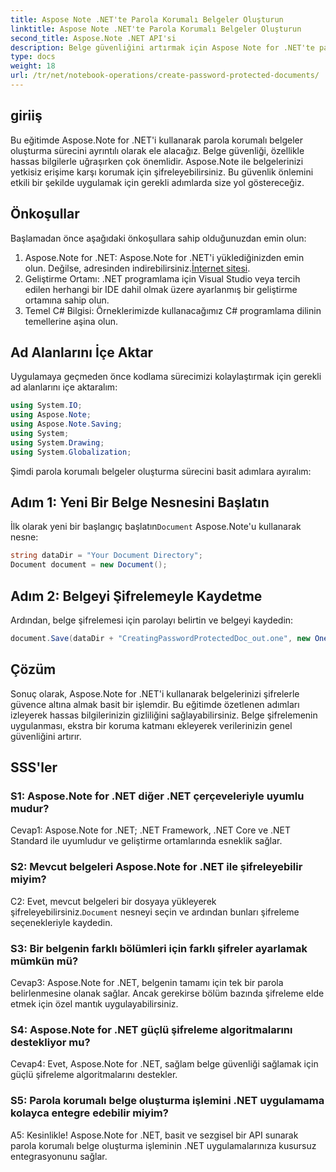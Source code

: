 ```yaml
---
title: Aspose Note .NET'te Parola Korumalı Belgeler Oluşturun
linktitle: Aspose Note .NET'te Parola Korumalı Belgeler Oluşturun
second_title: Aspose.Note .NET API'si
description: Belge güvenliğini artırmak için Aspose Note for .NET'te parola korumalı belgeler oluşturmayı öğrenin. Kolay uygulama için adım adım eğitimimizi izleyin.
type: docs
weight: 18
url: /tr/net/notebook-operations/create-password-protected-documents/
---
```

## giriiş

Bu eğitimde Aspose.Note for .NET'i kullanarak parola korumalı belgeler oluşturma sürecini ayrıntılı olarak ele alacağız. Belge güvenliği, özellikle hassas bilgilerle uğraşırken çok önemlidir. Aspose.Note ile belgelerinizi yetkisiz erişime karşı korumak için şifreleyebilirsiniz. Bu güvenlik önlemini etkili bir şekilde uygulamak için gerekli adımlarda size yol göstereceğiz.

## Önkoşullar

Başlamadan önce aşağıdaki önkoşullara sahip olduğunuzdan emin olun:

1.  Aspose.Note for .NET: Aspose.Note for .NET'i yüklediğinizden emin olun. Değilse, adresinden indirebilirsiniz.[İnternet sitesi](https://releases.aspose.com/note/net/).
2. Geliştirme Ortamı: .NET programlama için Visual Studio veya tercih edilen herhangi bir IDE dahil olmak üzere ayarlanmış bir geliştirme ortamına sahip olun.
3. Temel C# Bilgisi: Örneklerimizde kullanacağımız C# programlama dilinin temellerine aşina olun.

## Ad Alanlarını İçe Aktar

Uygulamaya geçmeden önce kodlama sürecimizi kolaylaştırmak için gerekli ad alanlarını içe aktaralım:

```csharp
using System.IO;
using Aspose.Note;
using Aspose.Note.Saving;
using System;
using System.Drawing;
using System.Globalization;
```

Şimdi parola korumalı belgeler oluşturma sürecini basit adımlara ayıralım:

## Adım 1: Yeni Bir Belge Nesnesini Başlatın

 İlk olarak yeni bir başlangıç başlatın`Document` Aspose.Note'u kullanarak nesne:

```csharp
string dataDir = "Your Document Directory";
Document document = new Document();
```

## Adım 2: Belgeyi Şifrelemeyle Kaydetme

Ardından, belge şifrelemesi için parolayı belirtin ve belgeyi kaydedin:

```csharp
document.Save(dataDir + "CreatingPasswordProtectedDoc_out.one", new OneSaveOptions() { DocumentPassword = "pass" });
```

## Çözüm

Sonuç olarak, Aspose.Note for .NET'i kullanarak belgelerinizi şifrelerle güvence altına almak basit bir işlemdir. Bu eğitimde özetlenen adımları izleyerek hassas bilgilerinizin gizliliğini sağlayabilirsiniz. Belge şifrelemenin uygulanması, ekstra bir koruma katmanı ekleyerek verilerinizin genel güvenliğini artırır.

## SSS'ler

### S1: Aspose.Note for .NET diğer .NET çerçeveleriyle uyumlu mudur?

Cevap1: Aspose.Note for .NET; .NET Framework, .NET Core ve .NET Standard ile uyumludur ve geliştirme ortamlarında esneklik sağlar.

### S2: Mevcut belgeleri Aspose.Note for .NET ile şifreleyebilir miyim?

 C2: Evet, mevcut belgeleri bir dosyaya yükleyerek şifreleyebilirsiniz.`Document` nesneyi seçin ve ardından bunları şifreleme seçenekleriyle kaydedin.

### S3: Bir belgenin farklı bölümleri için farklı şifreler ayarlamak mümkün mü?

Cevap3: Aspose.Note for .NET, belgenin tamamı için tek bir parola belirlenmesine olanak sağlar. Ancak gerekirse bölüm bazında şifreleme elde etmek için özel mantık uygulayabilirsiniz.

### S4: Aspose.Note for .NET güçlü şifreleme algoritmalarını destekliyor mu?

Cevap4: Evet, Aspose.Note for .NET, sağlam belge güvenliği sağlamak için güçlü şifreleme algoritmalarını destekler.

### S5: Parola korumalı belge oluşturma işlemini .NET uygulamama kolayca entegre edebilir miyim?

A5: Kesinlikle! Aspose.Note for .NET, basit ve sezgisel bir API sunarak parola korumalı belge oluşturma işleminin .NET uygulamalarınıza kusursuz entegrasyonunu sağlar.